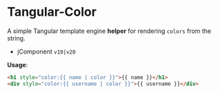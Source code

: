 # Tangular-Color

A simple Tangular template engine __helper__ for rendering `colors` from the string.

- jComponent `v19|v20`

__Usage__:

```html
<h1 style="color:{{ name | color }}">{{ name }}</h1>
<div style="color:{{ username | color }}">{{ username }}</div>
```